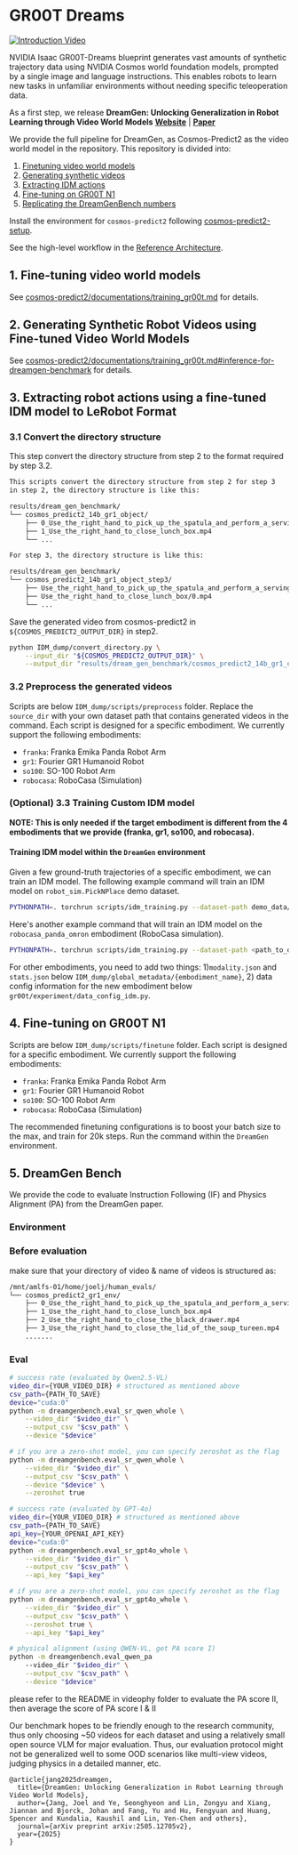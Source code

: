 # GR00T Dreams
[![Introduction Video](https://img.youtube.com/vi/8Mwrfvq-GeY/0.jpg)](https://www.youtube.com/watch?v=8Mwrfvq-GeY)

NVIDIA Isaac GR00T-Dreams blueprint generates vast amounts of synthetic trajectory data using NVIDIA Cosmos world foundation models, prompted by a single image and language instructions. This enables robots to learn new tasks in unfamiliar environments without needing specific teleoperation data.

As a first step, we release <b>DreamGen: Unlocking Generalization in Robot Learning through Video World Models</b> <a href="https://research.nvidia.com/labs/gear/dreamgen/"><strong>Website</strong></a> | <a href="https://arxiv.org/abs/2505.12705"><strong>Paper</strong></a>


We provide the full pipeline for DreamGen, as Cosmos-Predict2 as the video world model in the repository. This repository is divided into:
1. [Finetuning video world models](#1-fine-tuning-video-world-models)
2. [Generating synthetic videos](#2-generating-synthetic-robot-videos-using-fine-tuned-video-world-models)
3. [Extracting IDM actions](#3-extracting-robot-actions-using-a-fine-tuned-idm-model-to-lerobot-format)
4. [Fine-tuning on GR00T N1](#4-fine-tuning-on-gr00t-n1)
5. [Replicating the DreamGenBench numbers](#5-dreamgen-bench)

Install the environment for `cosmos-predict2` following [cosmos-predict2-setup](https://github.com/nvidia-cosmos/cosmos-predict2/blob/main/documentations/post-training_video2world_gr00t.md#prerequisites).

See the high-level workflow in the [Reference Architecture](reference_architecture/reference_architecture.md).

## 1. Fine-tuning video world models
See [cosmos-predict2/documentations/training_gr00t.md](https://github.com/nvidia-cosmos/cosmos-predict2/blob/main/documentations/post-training_video2world_gr00t.md#video2world-post-training-for-dreamgen-bench) for details.

## 2. Generating Synthetic Robot Videos using Fine-tuned Video World Models
See [cosmos-predict2/documentations/training_gr00t.md#inference-for-dreamgen-benchmark](https://github.com/nvidia-cosmos/cosmos-predict2/blob/main/documentations/post-training_video2world_gr00t.md#4-inference-for-dreamgen-benchmark) for details.


## 3. Extracting robot actions using a fine-tuned IDM model to LeRobot Format

### 3.1 Convert the directory structure
This step convert the directory structure from step 2 to the format required by step 3.2.
```markdown
This scripts convert the directory structure from step 2 for step 3
in step 2, the directory structure is like this:

results/dream_gen_benchmark/
└── cosmos_predict2_14b_gr1_object/
    ├── 0_Use_the_right_hand_to_pick_up_the_spatula_and_perform_a_serving_motion_from_the_bowl_onto_the_metal_plate.mp4
    ├── 1_Use_the_right_hand_to_close_lunch_box.mp4
    └── ...

For step 3, the directory structure is like this:

results/dream_gen_benchmark/
└── cosmos_predict2_14b_gr1_object_step3/
    ├── Use_the_right_hand_to_pick_up_the_spatula_and_perform_a_serving_motion_from_the_bowl_onto_the_metal_plate/0.mp4
    ├── Use_the_right_hand_to_close_lunch_box/0.mp4
    └── ...
```

Save the generated video from cosmos-predict2 in `${COSMOS_PREDICT2_OUTPUT_DIR}` in step2.

```bash
python IDM_dump/convert_directory.py \
    --input_dir "${COSMOS_PREDICT2_OUTPUT_DIR}" \
    --output_dir "results/dream_gen_benchmark/cosmos_predict2_14b_gr1_object_step3"
```

### 3.2 Preprocess the generated videos
Scripts are below `IDM_dump/scripts/preprocess` folder. Replace the `source_dir` with your own dataset path that contains generated videos in the command. Each script is designed for a specific embodiment. We currently support the following embodiments:
- `franka`: Franka Emika Panda Robot Arm
- `gr1`: Fourier GR1 Humanoid Robot
- `so100`: SO-100 Robot Arm
- `robocasa`: RoboCasa (Simulation)


### (Optional) 3.3 Training Custom IDM model
**NOTE: This is only needed if the target embodiment is different from the 4 embodiments that we provide (franka, gr1, so100, and robocasa).**

#### Training IDM model within the `DreamGen` environment
Given a few ground-truth trajectories of a specific embodiment, we can train an IDM model. 
The following example command will train an IDM model on `robot_sim.PickNPlace` demo dataset.
```bash
PYTHONPATH=. torchrun scripts/idm_training.py --dataset-path demo_data/robot_sim.PickNPlace/ --embodiment_tag gr1
```

Here's another example command that will train an IDM model on the `robocasa_panda_omron` embodiment (RoboCasa simulation). 

```bash
PYTHONPATH=. torchrun scripts/idm_training.py --dataset-path <path_to_dataset> --data-config single_panda_gripper --embodiment_tag "robocasa_panda_omron"
```
For other embodiments, you need to add two things: 1)`modality.json` and `stats.json` below `IDM_dump/global_metadata/{embodiment_name}`, 2) data config information for the new embodiment below `gr00t/experiment/data_config_idm.py`.


## 4. Fine-tuning on GR00T N1

Scripts are below `IDM_dump/scripts/finetune` folder. Each script is designed for a specific embodiment. We currently support the following embodiments:
- `franka`: Franka Emika Panda Robot Arm
- `gr1`: Fourier GR1 Humanoid Robot
- `so100`: SO-100 Robot Arm
- `robocasa`: RoboCasa (Simulation)

The recommended finetuning configurations is to boost your batch size to the max, and train for 20k steps.
Run the command within the `DreamGen` environment.

## 5. DreamGen Bench

We provide the code to evaluate Instruction Following (IF) and Physics Alignment (PA) from the DreamGen paper.

### Environment

### Before evaluation
make sure that your directory of video & name of videos is structured as:
```md
/mnt/amlfs-01/home/joelj/human_evals/
└── cosmos_predict2_gr1_env/
    ├── 0_Use_the_right_hand_to_pick_up_the_spatula_and_perform_a_serving_motion_from_the_bowl_onto_the_metal_plate.mp4
    ├── 1_Use_the_right_hand_to_close_lunch_box.mp4
    ├── 2_Use_the_right_hand_to_close_the_black_drawer.mp4
    ├── 3_Use_the_right_hand_to_close_the_lid_of_the_soup_tureen.mp4
    .......
```

### Eval

```bash
# success rate (evaluated by Qwen2.5-VL)
video_dir={YOUR_VIDEO_DIR} # structured as mentioned above
csv_path={PATH_TO_SAVE}
device="cuda:0"
python -m dreamgenbench.eval_sr_qwen_whole \
    --video_dir "$video_dir" \
    --output_csv "$csv_path" \
    --device "$device"

# if you are a zero-shot model, you can specify zeroshot as the flag
python -m dreamgenbench.eval_sr_qwen_whole \
    --video_dir "$video_dir" \
    --output_csv "$csv_path" \
    --device "$device" \
    --zeroshot true

# success rate (evaluated by GPT-4o)
video_dir={YOUR_VIDEO_DIR} # structured as mentioned above
csv_path={PATH_TO_SAVE}
api_key={YOUR_OPENAI_API_KEY}
device="cuda:0"
python -m dreamgenbench.eval_sr_gpt4o_whole \
    --video_dir "$video_dir" \
    --output_csv "$csv_path" \
    --api_key "$api_key"

# if you are a zero-shot model, you can specify zeroshot as the flag
python -m dreamgenbench.eval_sr_gpt4o_whole \
    --video_dir "$video_dir" \
    --output_csv "$csv_path" \
    --zeroshot true \
    --api_key "$api_key"

# physical alignment (using QWEN-VL, get PA score I)
python -m dreamgenbench.eval_qwen_pa
    --video_dir "$video_dir" \
    --output_csv "$csv_path" \
    --device "$device"


```
please refer to the README in videophy folder to evaluate the PA score II, then average the score of PA score I & II

Our benchmark hopes to be friendly enough to the research community, thus only choosing ~50 videos for each dataset and using a relatively small open source VLM for major evaluation. Thus, our evaluation protocol might not be generalized well to some OOD scenarios like multi-view videos, judging physics in a detailed manner, etc.

```
@article{jang2025dreamgen,
  title={DreamGen: Unlocking Generalization in Robot Learning through Video World Models},
  author={Jang, Joel and Ye, Seonghyeon and Lin, Zongyu and Xiang, Jiannan and Bjorck, Johan and Fang, Yu and Hu, Fengyuan and Huang, Spencer and Kundalia, Kaushil and Lin, Yen-Chen and others},
  journal={arXiv preprint arXiv:2505.12705v2},
  year={2025}
}
```
